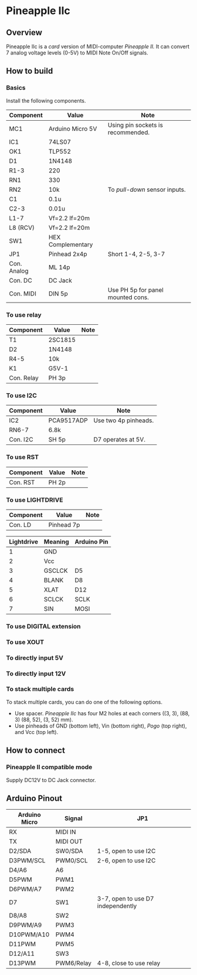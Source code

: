 # Pineapple IIc

## Overview

Pineapple IIc is a _card_ version of MIDI-computer _Pineapple II._ It can convert 7 analog voltage levels (0-5V) to MIDI Note On/Off signals.

## How to build

### Basics

Install the following components.

| Component   | Value             | Note                              |
|-------------|-------------------|-----------------------------------|
| MC1         | Arduino Micro 5V  | Using pin sockets is recommended. |
| IC1         | 74LS07            |                                   |
| OK1         | TLP552            |                                   |
| D1          | 1N4148            |                                   |
| R1-3        | 220               |                                   |
| RN1         | 330               |                                   |
| RN2         | 10k               | To _pull-down_ sensor inputs.     |
| C1          | 0.1u              |                                   |
| C2-3        | 0.01u             |                                   |
| L1-7        | Vf=2.2 If=20m     |                                   |
| L8 (RCV)    | Vf=2.2 If=20m     |                                   |
| SW1         | HEX Complementary |                                   |
| JP1         | Pinhead 2x4p      | Short 1-4, 2-5, 3-7               |
| Con. Analog | ML 14p            |                                   |
| Con. DC     | DC Jack           |                                   |
| Con. MIDI   | DIN 5p            | Use PH 5p for panel mounted cons. |

### To use relay

| Component   | Value             | Note                              |
|-------------|-------------------|-----------------------------------|
| T1          | 2SC1815           |                                   |
| D2          | 1N4148            |                                   |
| R4-5        | 10k               |                                   |
| K1          | G5V-1             |                                   |
| Con. Relay  | PH 3p             |                                   |

### To use I2C

| Component   | Value             | Note                              |
|-------------|-------------------|-----------------------------------|
| IC2         | PCA9517ADP        | Use two 4p pinheads.              |
| RN6-7       | 6.8k              |                                   |
| Con. I2C    | SH 5p             | D7 operates at 5V.                |

### To use RST

| Component   | Value             | Note                              |
|-------------|-------------------|-----------------------------------|
| Con. RST    | PH 2p             |                                   |

### To use LIGHTDRIVE

| Component   | Value             | Note                              |
|-------------|-------------------|-----------------------------------|
| Con. LD     | Pinhead 7p        |                                   |

| Lightdrive | Meaning | Arduino Pin |
|------------|---------|-------------|
| 1          | GND     |             |
| 2          | Vcc     |             |
| 3          | GSCLCK  | D5          |
| 4          | BLANK   | D8          |
| 5          | XLAT    | D12         |
| 6          | SCLCK   | SCLK        |
| 7          | SIN     | MOSI        |

### To use DIGITAL extension

### To use XOUT

### To directly input 5V

### To directly input 12V



### To stack multiple cards

To stack multiple cards, you can do one of the following options.

* Use spacer. _Pineapple IIc_ has four M2 holes at each corners ((3, 3), (88, 3) (88, 52), (3, 52) mm).
* Use pinheads of GND (bottom left), Vin (bottom right), _Pogo_ (top right), and Vcc (top left).

## How to connect

### Pineapple II compatible mode

Supply DC12V to DC Jack connector.


## Arduino Pinout

| Arduino Micro | Signal     | JP1                               |
|---------------|------------|-----------------------------------|
| RX            | MIDI IN    |                                   |
| TX            | MIDI OUT   |                                   |
| D2/SDA        | SW0/SDA    | 1-5, open to use I2C              |
| D3PWM/SCL     | PWM0/SCL   | 2-6, open to use I2C              |
| D4/A6         | A6         |                                   |
| D5PWM         | PWM1       |                                   |
| D6PWM/A7      | PWM2       |                                   |
| D7            | SW1        | 3-7, open to use D7 independently |
| D8/A8         | SW2        |                                   |
| D9PWM/A9      | PWM3       |                                   |
| D10PWM/A10    | PWM4       |                                   |
| D11PWM        | PWM5       |                                   |
| D12/A11       | SW3        |                                   |
| D13PWM        | PWM6/Relay | 4-8, close to use relay           |
